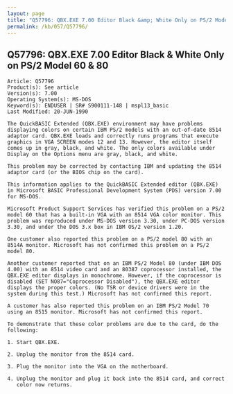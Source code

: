 ```yaml
---
layout: page
title: "Q57796: QBX.EXE 7.00 Editor Black &amp; White Only on PS/2 Model 60 &amp; 80"
permalink: /kb/057/Q57796/
---
```


## Q57796: QBX.EXE 7.00 Editor Black &amp; White Only on PS/2 Model 60 &amp; 80

	Article: Q57796
	Product(s): See article
	Version(s): 7.00
	Operating System(s): MS-DOS
	Keyword(s): ENDUSER | SR# S900111-148 | mspl13_basic
	Last Modified: 20-JUN-1990
	
	The QuickBASIC Extended (QBX.EXE) environment may have problems
	displaying colors on certain IBM PS/2 models with an out-of-date 8514
	adaptor card. QBX.EXE loads and correctly runs programs that execute
	graphics in VGA SCREEN modes 12 and 13. However, the editor itself
	comes up in gray, black, and white. The only colors available under
	Display on the Options menu are gray, black, and white.
	
	This problem may be corrected by contacting IBM and updating the 8514
	adaptor card (or the BIOS chip on the card).
	
	This information applies to the QuickBASIC Extended editor (QBX.EXE)
	in Microsoft BASIC Professional Development System (PDS) version 7.00
	for MS-DOS.
	
	Microsoft Product Support Services has verified this problem on a PS/2
	model 60 that has a built-in VGA with an 8514 VGA color monitor. This
	problem was reproduced under MS-DOS version 3.30, under PC-DOS version
	3.30, and under the DOS 3.x box in IBM OS/2 version 1.20.
	
	One customer also reported this problem on a PS/2 model 80 with an
	8514A monitor. Microsoft has not confirmed this problem on a PS/2
	model 80.
	
	Another customer reported that on an IBM PS/2 Model 80 (under IBM DOS
	4.00) with an 8514 video card and an 80387 coprocessor installed, the
	QBX.EXE editor displays in monochrome. However, if the coprocessor is
	disabled (SET NO87="Coprocessor Disabled"), the QBX.EXE editor
	displays the proper colors. (No TSR or device drivers were in the
	system during this test.) Microsoft has not confirmed this report.
	
	A customer has also reported this problem on an IBM PS/2 Model 70
	using an 8515 monitor. Microsoft has not confirmed this report.
	
	To demonstrate that these color problems are due to the card, do the
	following:
	
	1. Start QBX.EXE.
	
	2. Unplug the monitor from the 8514 card.
	
	3. Plug the monitor into the VGA on the motherboard.
	
	4. Unplug the monitor and plug it back into the 8514 card, and correct
	   color now returns.
